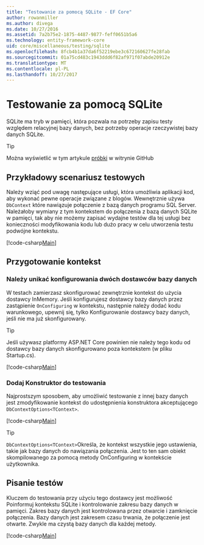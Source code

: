 ```yaml
---
title: "Testowanie za pomocą SQLite - EF Core"
author: rowanmiller
ms.author: divega
ms.date: 10/27/2016
ms.assetid: 7a2b75e2-1875-4487-9877-feff0651b5a6
ms.technology: entity-framework-core
uid: core/miscellaneous/testing/sqlite
ms.openlocfilehash: 8fcb4b1a37da6f52219ebe3c672160627fe28fab
ms.sourcegitcommit: 01a75cd483c1943ddd6f82af971f07abde20912e
ms.translationtype: MT
ms.contentlocale: pl-PL
ms.lasthandoff: 10/27/2017
---
```

# <a name="testing-with-sqlite"></a>Testowanie za pomocą SQLite

SQLite ma tryb w pamięci, która pozwala na potrzeby zapisu testy względem relacyjnej bazy danych, bez potrzeby operacje rzeczywistej bazy danych SQLite.

> [!TIP]  
> Można wyświetlić w tym artykule [próbki](https://github.com/aspnet/EntityFramework.Docs/tree/master/samples/core/Miscellaneous/Testing) w witrynie GitHub

## <a name="example-testing-scenario"></a>Przykładowy scenariusz testowych

Należy wziąć pod uwagę następujące usługi, która umożliwia aplikacji kod, aby wykonać pewne operacje związane z blogów. Wewnętrznie używa `DbContext` które nawiązuje połączenie z bazą danych programu SQL Server. Należałoby wymiany z tym kontekstem do połączenia z bazą danych SQLite w pamięci, tak aby nie możemy zapisać wydajne testów dla tej usługi bez konieczności modyfikowania kodu lub dużo pracy w celu utworzenia testu podwójne kontekstu.

[!code-csharp[Main](../../../../samples/core/Miscellaneous/Testing/BusinessLogic/BlogService.cs)]

## <a name="get-your-context-ready"></a>Przygotowanie kontekst

### <a name="avoid-configuring-two-database-providers"></a>Należy unikać konfigurowania dwóch dostawców bazy danych

W testach zamierzasz skonfigurować zewnętrznie kontekst do użycia dostawcy InMemory. Jeśli konfigurujesz dostawcy bazy danych przez zastąpienie `OnConfiguring` w kontekstu, następnie należy dodać kodu warunkowego, upewnij się, tylko Konfigurowanie dostawcy bazy danych, jeśli nie ma już skonfigurowany.

> [!TIP]  
> Jeśli używasz platformy ASP.NET Core powinien nie należy tego kodu od dostawcy bazy danych skonfigurowano poza kontekstem (w pliku Startup.cs).

[!code-csharp[Main](../../../../samples/core/Miscellaneous/Testing/BusinessLogic/BloggingContext.cs#OnConfiguring)]

### <a name="add-a-constructor-for-testing"></a>Dodaj Konstruktor do testowania

Najprostszym sposobem, aby umożliwić testowanie z innej bazy danych jest zmodyfikowanie kontekst do udostępnienia konstruktora akceptującego `DbContextOptions<TContext>`.

[!code-csharp[Main](../../../../samples/core/Miscellaneous/Testing/BusinessLogic/BloggingContext.cs#Constructors)]

> [!TIP]  
> `DbContextOptions<TContext>`Określa, że kontekst wszystkie jego ustawienia, takie jak bazy danych do nawiązania połączenia. Jest to ten sam obiekt skompilowanego za pomocą metody OnConfiguring w kontekście użytkownika.

## <a name="writing-tests"></a>Pisanie testów

Kluczem do testowania przy użyciu tego dostawcy jest możliwość Poinformuj kontekstu SQLite i kontrolowanie zakresu bazy danych w pamięci. Zakres bazy danych jest kontrolowana przez otwarcie i zamknięcie połączenia. Bazy danych jest zakresem czasu trwania, że połączenie jest otwarte. Zwykle ma czystą bazy danych dla każdej metody.

[!code-csharp[Main](../../../../samples/core/Miscellaneous/Testing/TestProject/SQLite/BlogServiceTests.cs)]
